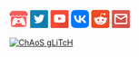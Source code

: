 [![Itchio](/Resources/itchio.png)](https://antoniomoder.itch.io)
[![Twitter](/Resources/twitter.png)](https://twitter.com/AntonioModer)
[![YouTube](/Resources/youtube.png)](https://youtube.com/@AntonioModer)
[![VK](/Resources/vk.png)](https://vk.com/antoniomodergamedev)
[![Reddit](/Resources/reddit.png)](https://www.reddit.com/user/AntonioModer)
[![Mail](/Resources/email.png)](mailto:mant.base@yandex.by)

[![ChAoS gLiTcH](https://github.com/AntonioModer/antoniomoder.github.io/assets/3039538/d7919c75-a235-457c-ac41-006b5ac4ea8e)]()
